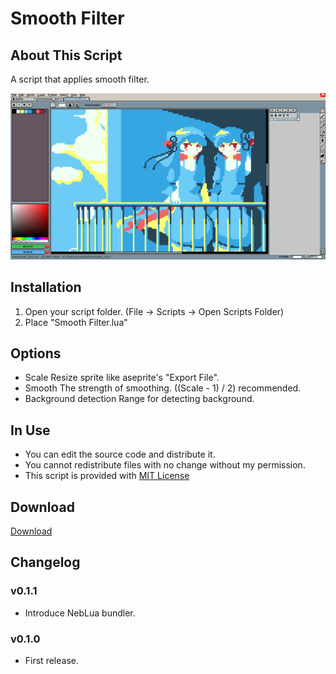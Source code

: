 # Smooth Filter

## About This Script

 A script that applies smooth filter.

 ![screenshot](https://github.com/Tsukina-7mochi/aseprite-scripts/blob/master/smooth-filter/screenshot.png)

## Installation

 1. Open your script folder.
      (File -> Scripts -> Open Scripts Folder)
 2. Place "Smooth Filter.lua"

## Options
- Scale
 Resize sprite like aseprite's "Export File".
- Smooth
 The strength of smoothing. ((Scale - 1) / 2) recommended.
- Background detection
 Range for detecting background.

## In Use

- You can edit the source code and distribute it.
- You cannot redistribute files with no change without my permission.
- This script is provided with [MIT License](https://github.com/Tsukina-7mochi/aseprite-scripts/blob/master/LICENSE)

## Download

[Download](https://raw.githubusercontent.com/Tsukina-7mochi/aseprite-scripts/master/smooth-filter/Smooth%20Filter.lua)


## Changelog

### v0.1.1

- Introduce NebLua bundler.

### v0.1.0

- First release.

